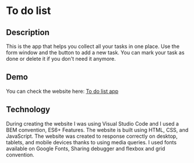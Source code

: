 # To do list

## Description 
This is the app that helps you collect all your tasks in one place. Use the form window and the button to add a new task. You can mark your task as done or delete it if you don't need it anymore.

## Demo
You can check the website here: [To do list app](https://kingagrelewicz.github.io/to-do-list/)

## Technology
During creating the website I was using Visual Studio Code and I used a BEM convention, ES6+ Features. The website is built using HTML, CSS, and JavaScript. The website was created to response correctly on desktop, tablets, and mobile devices thanks to using media queries. I used fonts available on Google Fonts, Sharing debugger and flexbox and grid convention.